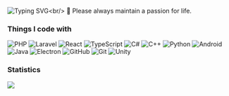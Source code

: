 ![Typing SVG](https://readme-typing-svg.demolab.com?font=Fira+Code&pause=1000&center=%E7%9C%9F&vCenter=%E5%81%87&repeat=%E7%9C%9F&width=435&lines=%F0%9F%91%8B+Hi!+Nice+to+see+you.)<br/>
🌌 Please always maintain a passion for life.

<h3>Things I code with</h3>

![PHP](https://img.shields.io/badge/PHP-777BB4.svg?logo=php&logoColor=f5f5f5)
![Laravel](https://img.shields.io/badge/Laravel-FF2D20.svg?logo=laravel&logoColor=f5f5f5)
![React](https://img.shields.io/badge/React-61DAFB.svg?logo=react&logoColor=f5f5f5)
![TypeScript](https://img.shields.io/badge/TypeScript-3178C6.svg?logo=typescript&logoColor=f5f5f5)
![C#](https://img.shields.io/badge/C%23-239120.svg?logo=c-sharp&logoColor=f5f5f5)
![C++](https://img.shields.io/badge/C%2B%2B-00599C.svg?logo=c%2B%2B&logoColor=f5f5f5)
![Python](https://img.shields.io/badge/Python-3776AB.svg?logo=python&logoColor=f5f5f5)
![Android](https://img.shields.io/badge/Android-3DDC84.svg?logo=android&logoColor=f5f5f5)
![Java](https://img.shields.io/badge/Java-007396.svg?logo=openjdk&logoColor=f5f5f5)
![Electron](https://img.shields.io/badge/Electron-47848F.svg?logo=electron&logoColor=f5f5f5)
![GitHub](https://img.shields.io/badge/GitHub-181717.svg?logo=github&logoColor=f5f5f5)
![Git](https://img.shields.io/badge/Git-F05032.svg?logo=git&logoColor=f5f5f5)
![Unity](https://img.shields.io/badge/Unity-000000.svg?logo=unity&logoColor=f5f5f5)

<h3>Statistics</h3>

![](https://github-readme-stats.vercel.app/api?username=AccerYou&show_icons=true)
